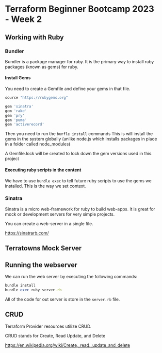 # Terraform Beginner Bootcamp 2023 - Week 2

## Working with Ruby 

### Bundler

Bundler is a package manager for ruby. It is the primary way to install ruby packages (known as gems) for ruby.

#### Install Gems

You need to create a Gemfile and define your gems in that file. 

```rb
source "https://rubygems.org"

gem 'sinatra'
gem 'rake'
gem 'pry'
gem 'puma'
gem 'activerecord'
```

Then you need to run the `bunfle install` commands
This is will install the gems in the system globally (unlike node.js which installs packages in place in a folder called node_modules)

A Gemfile.lock will be created to lock down the gem versions used in this project

#### Executing ruby scripts in the content 

We have to use `bundle exec` to tell future ruby scripts to use the gems we installed. This is the way we set context.

### Sinatra

Sinatra is a micro web-framework for ruby to build web-apps. It is great for mock or development servers for very simple projects.

You can create a web-server in a single file.

https://sinatrarb.com/

## Terratowns Mock Server

## Running the webserver

We can run the web server by executing the following commands:

```rb
bundle install
bundle exec ruby server.rb
```

All of the code for out server is store in the `server.rb` file.

## CRUD 

Terraform Provider resources utilize CRUD.

CRUD stands for Create, Read Update, and Delete

https://en.wikipedia.org/wiki/Create,_read,_update_and_delete